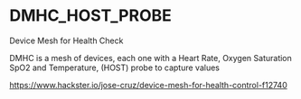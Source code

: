 # DMHC_HOST_PROBE
 Device Mesh for Health Check
 
 DMHC is a mesh of devices, each one with a Heart Rate, Oxygen Saturation SpO2 and Temperature, (HOST) probe to capture values
 
 https://www.hackster.io/jose-cruz/device-mesh-for-health-control-f12740
